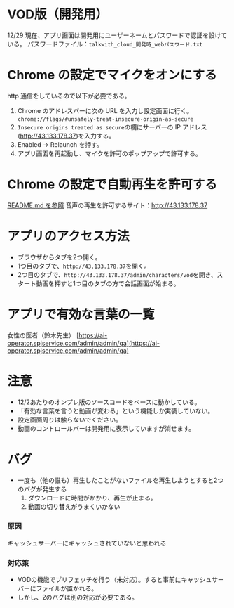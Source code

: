 # VOD版（開発用）

12/29 現在、アプリ画面は開発用にユーザーネームとパスワードで認証を設けている。
パスワードファイル：`talkwith_cloud_開発時_webパスワード.txt`

# Chrome の設定でマイクをオンにする

http 通信をしているので以下が必要である。

1. Chrome のアドレスバーに次の URL を入力し設定画面に行く。`chrome://flags/#unsafely-treat-insecure-origin-as-secure`
2. `Insecure origins treated as secure`の欄にサーバーの IP アドレス(http://43.133.178.37)を入力する。
3. Enabled -> Relaunch を押す。
4. アプリ画面を再起動し、マイクを許可のポップアップで許可する。

# Chrome の設定で自動再生を許可する

[README.md を参照](README.md)
音声の再生を許可するサイト：http://43.133.178.37

# アプリのアクセス方法

* ブラウザからタブを2つ開く。
* 1つ目のタブで、`http://43.133.178.37`を開く。
* 2つ目のタブで、`http://43.133.178.37/admin/characters/vod`を開き、スタート動画を押すと1つ目のタブの方で会話画面が始まる。

# アプリで有効な言葉の一覧
女性の医者（鈴木先生）
[https://ai-operator.spjservice.com/admin/admin/qa](https://ai-operator.spjservice.com/admin/admin/qa)

# 注意

* 12/2あたりのオンプレ版のソースコードをベースに動かしている。
* 「有効な言葉を言うと動画が変わる」という機能しか実装していない。
* 設定画面周りは触らないでください。
* 動画のコントロールバーは開発用に表示していますが消せます。

# バグ
* 一度も（他の誰も）再生したことがないファイルを再生しようとすると2つのバグが発生する
  1. ダウンロードに時間がかかり、再生が止まる。
  2. 動画の切り替えがうまくいかない
### 原因
キャッシュサーバーにキャッシュされていないと思われる
### 対応策
  * VODの機能でプリフェッチを行う（未対応）。すると事前にキャッシュサーバーにファイルが置かれる。
  * しかし、2のバグは別の対応が必要である。

